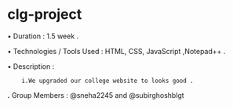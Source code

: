 # clg-project
•	Duration : 1.5 week .

•	Technologies / Tools Used : HTML, CSS, JavaScript ,Notepad++ .

•	Description : 

		i.We upgraded our college website to looks good . 
		
**.** Group Members : @sneha2245 and @subirghoshblgt
